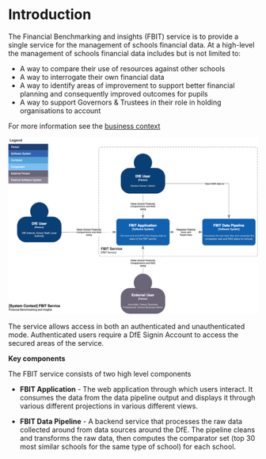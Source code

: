 # Introduction

The Financial Benchmarking and insights (FBIT) service is to provide a single service for the management of schools financial data. At a high-level the management of schools financial data includes but is not limited to: 

* A way to compare their use of resources against other schools
* A way to interrogate their own financial data 
* A way to identify areas of improvement to support better financial planning and consequently improved outcomes for pupils 
* A way to support Governors & Trustees in their role in holding organisations to account 

For more information see the [business context](2_Business-Context.md)

![System Context](images/System-Context.png)

The service allows access in both an authenticated and unauthenticated mode. Authenticated users require a DfE Signin Account to access the secured areas of the service. 

**Key components**

The FBIT service consists of two high level components

* **FBIT Application** - The web application through which users interact. It consumes the data from the data pipeline output and displays it through various different projections in various different views. 

* **FBIT Data Pipeline** - A backend service that processes the raw data collected around from data sources around the DfE. The pipeline cleans and transforms the raw data, then computes the comparator set (top 30 most similar schools for the same type of school) for each school.

